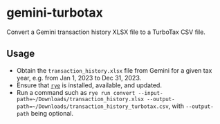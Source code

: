 # gemini-turbotax
Convert a Gemini transaction history XLSX file to a TurboTax CSV file.

## Usage
* Obtain the `transaction_history.xlsx` file from Gemini for a given tax year, e.g. from Jan 1, 2023 to Dec 31, 2023.
* Ensure that [`rye`](https://rye-up.com/) is installed, available, and updated.
* Run a command such as `rye run convert --input-path=~/Downloads/transaction_history.xlsx --output-path=~/Downloads/transaction_history_turbotax.csv`, with `--output-path` being optional.
